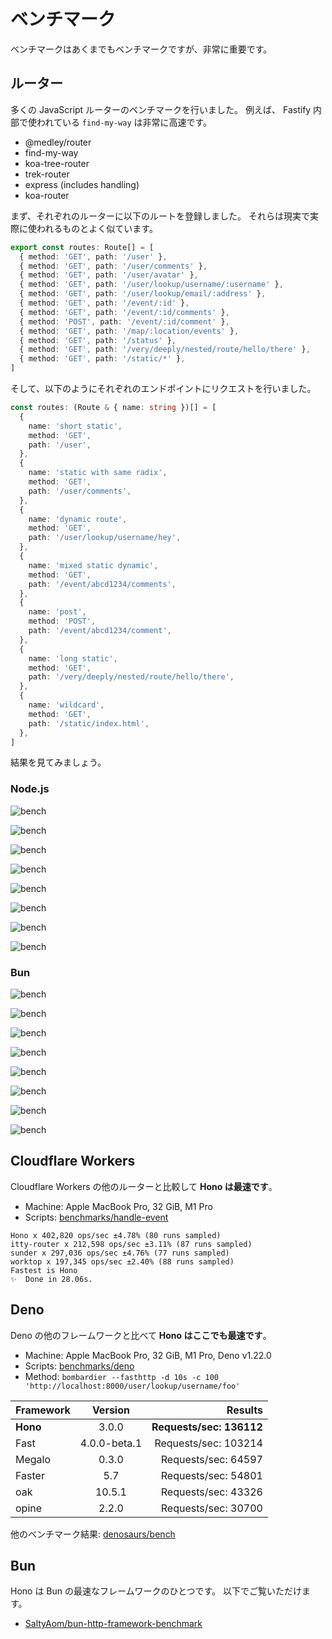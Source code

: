 # ベンチマーク

ベンチマークはあくまでもベンチマークですが、非常に重要です。

## ルーター

多くの JavaScript ルーターのベンチマークを行いました。
例えば、 Fastify 内部で使われている `find-my-way` は非常に高速です。

- @medley/router
- find-my-way
- koa-tree-router
- trek-router
- express (includes handling)
- koa-router

まず、それぞれのルーターに以下のルートを登録しました。
それらは現実で実際に使われるものとよく似ています。

```ts
export const routes: Route[] = [
  { method: 'GET', path: '/user' },
  { method: 'GET', path: '/user/comments' },
  { method: 'GET', path: '/user/avatar' },
  { method: 'GET', path: '/user/lookup/username/:username' },
  { method: 'GET', path: '/user/lookup/email/:address' },
  { method: 'GET', path: '/event/:id' },
  { method: 'GET', path: '/event/:id/comments' },
  { method: 'POST', path: '/event/:id/comment' },
  { method: 'GET', path: '/map/:location/events' },
  { method: 'GET', path: '/status' },
  { method: 'GET', path: '/very/deeply/nested/route/hello/there' },
  { method: 'GET', path: '/static/*' },
]
```

そして、以下のようにそれぞれのエンドポイントにリクエストを行いました。

```ts
const routes: (Route & { name: string })[] = [
  {
    name: 'short static',
    method: 'GET',
    path: '/user',
  },
  {
    name: 'static with same radix',
    method: 'GET',
    path: '/user/comments',
  },
  {
    name: 'dynamic route',
    method: 'GET',
    path: '/user/lookup/username/hey',
  },
  {
    name: 'mixed static dynamic',
    method: 'GET',
    path: '/event/abcd1234/comments',
  },
  {
    name: 'post',
    method: 'POST',
    path: '/event/abcd1234/comment',
  },
  {
    name: 'long static',
    method: 'GET',
    path: '/very/deeply/nested/route/hello/there',
  },
  {
    name: 'wildcard',
    method: 'GET',
    path: '/static/index.html',
  },
]
```

結果を見てみましょう。

### Node.js

![bench](/images/bench01.png)

![bench](/images/bench02.png)

![bench](/images/bench03.png)

![bench](/images/bench04.png)

![bench](/images/bench05.png)

![bench](/images/bench06.png)

![bench](/images/bench07.png)

![bench](/images/bench08.png)

### Bun

![bench](/images/bench09.png)

![bench](/images/bench10.png)

![bench](/images/bench11.png)

![bench](/images/bench12.png)

![bench](/images/bench13.png)

![bench](/images/bench14.png)

![bench](/images/bench15.png)

![bench](/images/bench16.png)

## Cloudflare Workers

Cloudflare Workers の他のルーターと比較して **Hono は最速です**。

- Machine: Apple MacBook Pro, 32 GiB, M1 Pro
- Scripts: [benchmarks/handle-event](https://github.com/honojs/hono/tree/main/benchmarks/handle-event)

```
Hono x 402,820 ops/sec ±4.78% (80 runs sampled)
itty-router x 212,598 ops/sec ±3.11% (87 runs sampled)
sunder x 297,036 ops/sec ±4.76% (77 runs sampled)
worktop x 197,345 ops/sec ±2.40% (88 runs sampled)
Fastest is Hono
✨  Done in 28.06s.
```

## Deno

Deno の他のフレームワークと比べて **Hono はここでも最速です**。

- Machine: Apple MacBook Pro, 32 GiB, M1 Pro, Deno v1.22.0
- Scripts: [benchmarks/deno](https://github.com/honojs/hono/tree/main/benchmarks/deno)
- Method: `bombardier --fasthttp -d 10s -c 100 'http://localhost:8000/user/lookup/username/foo'`

| Framework |   Version    |                  Results |
| --------- | :----------: | -----------------------: |
| **Hono**  |    3.0.0     | **Requests/sec: 136112** |
| Fast      | 4.0.0-beta.1 |     Requests/sec: 103214 |
| Megalo    |    0.3.0     |      Requests/sec: 64597 |
| Faster    |     5.7      |      Requests/sec: 54801 |
| oak       |    10.5.1    |      Requests/sec: 43326 |
| opine     |    2.2.0     |      Requests/sec: 30700 |

他のベンチマーク結果: [denosaurs/bench](https://github.com/denosaurs/bench)

## Bun

Hono は Bun の最速なフレームワークのひとつです。
以下でご覧いただけます。

- [SaltyAom/bun-http-framework-benchmark](https://github.com/SaltyAom/bun-http-framework-benchmark)
